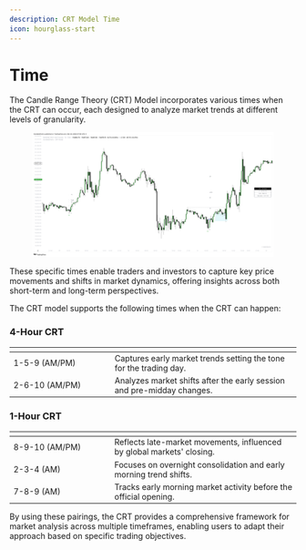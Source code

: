 ```yaml
---
description: CRT Model Time
icon: hourglass-start
---
```


# Time

The Candle Range Theory (CRT) Model incorporates various times when the CRT can occur, each designed to analyze market trends at different levels of granularity.

<figure><img src="../../.gitbook/assets/docs-crt-003.png" alt=""><figcaption></figcaption></figure>

These specific times enable traders and investors to capture key price movements and shifts in market dynamics, offering insights across both short-term and long-term perspectives.

The CRT model supports the following times when the CRT can happen:

### 4-Hour CRT

<table><thead><tr><th width="163.7265625"></th><th></th></tr></thead><tbody><tr><td>1-5-9 (AM/PM)</td><td>Captures early market trends setting the tone for the trading day.</td></tr><tr><td>2-6-10 (AM/PM)</td><td>Analyzes market shifts after the early session and pre-midday changes.</td></tr></tbody></table>

### 1-Hour CRT

<table><thead><tr><th width="163.234375"></th><th></th></tr></thead><tbody><tr><td>8-9-10 (AM/PM)</td><td>Reflects late-market movements, influenced by global markets' closing.</td></tr><tr><td>2-3-4 (AM)</td><td>Focuses on overnight consolidation and early morning trend shifts.</td></tr><tr><td>7-8-9 (AM)</td><td>Tracks early morning market activity before the official opening.</td></tr></tbody></table>

By using these pairings, the CRT provides a comprehensive framework for market analysis across multiple timeframes, enabling users to adapt their approach based on specific trading objectives.
